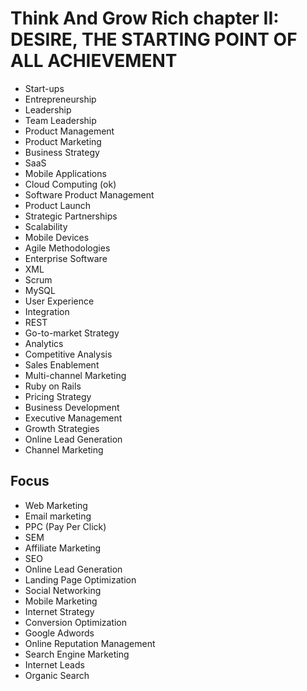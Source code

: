 # Think And Grow Rich chapter II: DESIRE, THE STARTING POINT OF ALL ACHIEVEMENT


- Start-ups
- Entrepreneurship
- Leadership
- Team Leadership
- Product Management
- Product Marketing
- Business Strategy
- SaaS
- Mobile Applications
- Cloud Computing (ok)
- Software Product Management
- Product Launch
- Strategic Partnerships
- Scalability
- Mobile Devices
- Agile Methodologies
- Enterprise Software
- XML
- Scrum
- MySQL
- User Experience
- Integration
- REST
- Go-to-market Strategy
- Analytics
- Competitive Analysis
- Sales Enablement
- Multi-channel Marketing
- Ruby on Rails
- Pricing Strategy
- Business Development
- Executive Management
- Growth Strategies
- Online Lead Generation
- Channel Marketing


## Focus
- Web Marketing
- Email marketing
- PPC (Pay Per Click)
- SEM
- Affiliate Marketing
- SEO
- Online Lead Generation
- Landing Page Optimization
- Social Networking
- Mobile Marketing
- Internet Strategy
- Conversion Optimization
- Google Adwords
- Online Reputation Management
- Search Engine Marketing
- Internet Leads
- Organic Search



